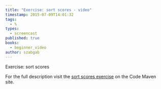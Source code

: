 ```yaml
---
title: "Exercise: sort scores - video"
timestamp: 2015-07-09T14:01:32
tags:
  - %
types:
  - screencast
published: true
books:
  - beginner_video
author: szabgab
---
```



Exercise: sort scores


<slidecast file="beginner-perl/exercise-sort-scores" youtube="oba286a-F10" />

For the full description visit the [sort scores exercise](https://code-maven.com/exercise-sort-scores)
on the Code Maven site.

